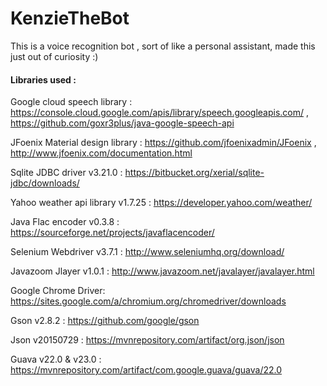 # KenzieTheBot
This is a voice recognition bot , sort of like a personal assistant, made this just out of curiosity :)

#### Libraries used : 

Google cloud speech library : https://console.cloud.google.com/apis/library/speech.googleapis.com/ , https://github.com/goxr3plus/java-google-speech-api

JFoenix Material design library : https://github.com/jfoenixadmin/JFoenix , http://www.jfoenix.com/documentation.html

Sqlite JDBC driver v3.21.0 : https://bitbucket.org/xerial/sqlite-jdbc/downloads/

Yahoo weather api library v1.7.25 : https://developer.yahoo.com/weather/

Java Flac encoder v0.3.8 : https://sourceforge.net/projects/javaflacencoder/

Selenium Webdriver v3.7.1 : http://www.seleniumhq.org/download/

Javazoom Jlayer v1.0.1 : http://www.javazoom.net/javalayer/javalayer.html

Google Chrome Driver: https://sites.google.com/a/chromium.org/chromedriver/downloads

Gson v2.8.2 : https://github.com/google/gson

Json v20150729 : https://mvnrepository.com/artifact/org.json/json

Guava v22.0 & v23.0 : https://mvnrepository.com/artifact/com.google.guava/guava/22.0

